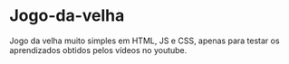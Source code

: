 # Jogo-da-velha
Jogo da velha muito simples em HTML, JS e CSS, apenas para testar os aprendizados obtidos pelos vídeos no youtube.
